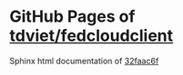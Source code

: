GitHub Pages of [tdviet/fedcloudclient](https://github.com/tdviet/fedcloudclient.git)
===
Sphinx html documentation of [32faac6f](https://github.com/tdviet/fedcloudclient/tree/32faac6f2422baa9f86bedc9a585c8bb27217385)
